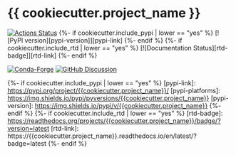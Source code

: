 # {{ cookiecutter.project_name }}

[![Actions Status][actions-badge]][actions-link]
{%- if cookiecutter.include_pypi | lower == "yes" %}
[![PyPI version][pypi-version]][pypi-link]
{%- endif %}
{%- if cookiecutter.include_rtd | lower == "yes" %}
[![Documentation Status][rtd-badge]][rtd-link]
{%- endif %}

[![Conda-Forge][conda-badge]][conda-link]
[![GitHub Discussion][github-discussions-badge]][github-discussions-link]


<!-- prettier-ignore-start -->
[actions-badge]:            {{cookiecutter.url}}/workflows/CI/badge.svg
[actions-link]:             {{cookiecutter.url}}/actions
[conda-badge]:              https://img.shields.io/conda/vn/conda-forge/{{cookiecutter.project_name}}
[conda-link]:               https://github.com/conda-forge/{{cookiecutter.project_name}}-feedstock
[github-discussions-badge]: https://img.shields.io/static/v1?label=Discussions&message=Ask&color=blue&logo=github
[github-discussions-link]:  {{cookiecutter.url}}/discussions
{%- if cookiecutter.include_pypi | lower == "yes" %}
[pypi-link]:                https://pypi.org/project/{{cookiecutter.project_name}}/
[pypi-platforms]:           https://img.shields.io/pypi/pyversions/{{cookiecutter.project_name}}
[pypi-version]:             https://img.shields.io/pypi/v/{{cookiecutter.project_name}}
{%- endif %}
{%- if cookiecutter.include_rtd | lower == "yes" %}
[rtd-badge]:                https://readthedocs.org/projects/{{cookiecutter.project_name}}/badge/?version=latest
[rtd-link]:                 https://{{cookiecutter.project_name}}.readthedocs.io/en/latest/?badge=latest
{%- endif %}

<!-- prettier-ignore-end -->